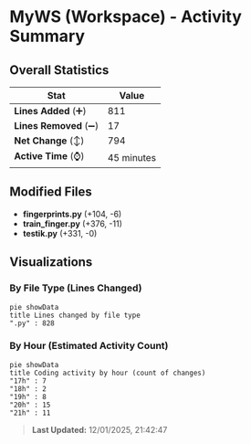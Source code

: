 # MyWS (Workspace) - Activity Summary 

## Overall Statistics

| Stat                   | Value                                                             |
| ---------------------- | ----------------------------------------------------------------- |
| **Lines Added** (➕)   | 811                                          |
| **Lines Removed** (➖) | 17                                        |
| **Net Change** (↕)    | 794                |
| **Active Time** (⌚)   | 45 minutes |


## Modified Files
- **fingerprints.py** (+104, -6)
- **train_finger.py** (+376, -11)
- **testik.py** (+331, -0)

## Visualizations

### By File Type (Lines Changed)

```mermaid
pie showData
title Lines changed by file type
".py" : 828
```

### By Hour (Estimated Activity Count)

```mermaid
pie showData
title Coding activity by hour (count of changes)
"17h" : 7
"18h" : 2
"19h" : 8
"20h" : 15
"21h" : 11
```


> **Last Updated:** 12/01/2025, 21:42:47